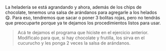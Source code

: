<gs-attire
  attire-url="https://raw.githubusercontent.com/MumukiProject/mumuki-guia-gobstones-alternativa-kids/master/assets/attires/config.json">
</gs-attire>
<gs-toolbox toolbox-url="https://raw.githubusercontent.com/MumukiProject/mumuki-guia-gobstones-muchos-sabores-combinados-kids/master/assets/toolbox.xml">
</gs-toolbox>

La heladería se está agrandando y ahora, además de los chips de chocolate, tenemos una salsa de arándanos para agregarle a los helados :yum:. Para eso, tendremos que sacar o poner 3 bolitas rojas, pero no tendrás que preocuparte porque ya te dejamos los procedimientos listos para usar. 

> Acá te dejamos el programa que hiciste en el ejercicio anterior. Modificalo para que, si hay chocolate y frutilla, los sirva en el cucurucho y les ponga 2 veces la salsa de arándanos. 

